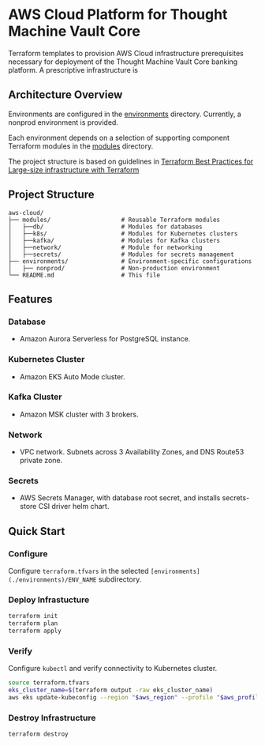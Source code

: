# AWS Cloud Platform for Thought Machine Vault Core

Terraform templates to provision AWS Cloud infrastructure prerequisites necessary for deployment of the Thought Machine Vault Core banking platform. A prescriptive infrastructure is 

## Architecture Overview

Environments are configured in the [environments](./environments) directory. Currently, a nonprod environment is provided.

Each environment depends on a selection of supporting component Terraform modules in the [modules](./modules) directory.

The project structure is based on guidelines in [Terraform Best Practices for Large-size infrastructure with Terraform](https://www.terraform-best-practices.com/examples/terraform/large-size-infrastructure-with-terraform)

## Project Structure

```
aws-cloud/
├── modules/                    # Reusable Terraform modules
│   ├──db/                      # Modules for databases
│   ├──k8s/                     # Modules for Kubernetes clusters
│   ├──kafka/                   # Modules for Kafka clusters
│   ├──network/                 # Module for networking
│   ├──secrets/                 # Modules for secrets management
├── environments/               # Environment-specific configurations
│   ├── nonprod/                # Non-production environment
└── README.md                   # This file
```

## Features

### Database
* Amazon Aurora Serverless for PostgreSQL instance.

### Kubernetes Cluster
* Amazon EKS Auto Mode cluster.

### Kafka Cluster
* Amazon MSK cluster with 3 brokers.

### Network
* VPC network. Subnets across 3 Availability Zones, and DNS Route53 private zone.

### Secrets
* AWS Secrets Manager, with database root secret, and installs secrets-store CSI driver helm chart.

## Quick Start

### Configure

Configure `terraform.tfvars` in the selected `[environments](./environments)/ENV_NAME` subdirectory.

### Deploy Infrastucture

```sh
terraform init
terraform plan
terraform apply
```

### Verify

Configure `kubectl` and verify connectivity to Kubernetes cluster.
```sh
source terraform.tfvars
eks_cluster_name=$(terraform output -raw eks_cluster_name)
aws eks update-kubeconfig --region "$aws_region" --profile "$aws_profile" --name "$eks_cluster_name"
```

### Destroy Infrastructure

```sh
terraform destroy
```
